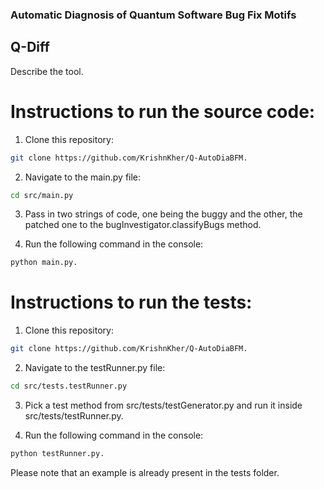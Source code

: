 ### Automatic Diagnosis of Quantum Software Bug Fix Motifs

## Q-Diff
Describe the tool.

# Instructions to run the source code:

1. Clone this repository:

```bash
git clone https://github.com/KrishnKher/Q-AutoDiaBFM.
```

2. Navigate to the main.py file:

```bash
cd src/main.py
```

3. Pass in two strings of code, one being the buggy and the other, the patched one to the bugInvestigator.classifyBugs method.

4. Run the following command in the console:

```bash
python main.py.
```
  
 # Instructions to run the tests:
 
1. Clone this repository:

```bash
git clone https://github.com/KrishnKher/Q-AutoDiaBFM.
```

2. Navigate to the testRunner.py file:

```bash
cd src/tests.testRunner.py
```

3. Pick a test method from src/tests/testGenerator.py and run it inside src/tests/testRunner.py.

4. Run the following command in the console:

```bash
python testRunner.py.
```
  
  Please note that an example is already present in the tests folder.
